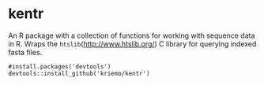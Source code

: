 
kentr
====

An R package with a collection of functions for working with sequence data in R. 
Wraps the `htslib`(http://www.htslib.org/) C library for querying indexed fasta files.

```{r}
#install.packages('devtools')
devtools::install_github('kriemo/kentr')
```


